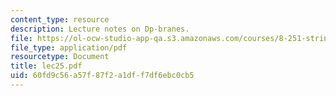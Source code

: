```yaml
---
content_type: resource
description: Lecture notes on Dp-branes.
file: https://ol-ocw-studio-app-qa.s3.amazonaws.com/courses/8-251-string-theory-for-undergraduates-spring-2007/60fd9c56a57f87f2a1dff7df6ebc0cb5_lec25.pdf
file_type: application/pdf
resourcetype: Document
title: lec25.pdf
uid: 60fd9c56-a57f-87f2-a1df-f7df6ebc0cb5
---
```

